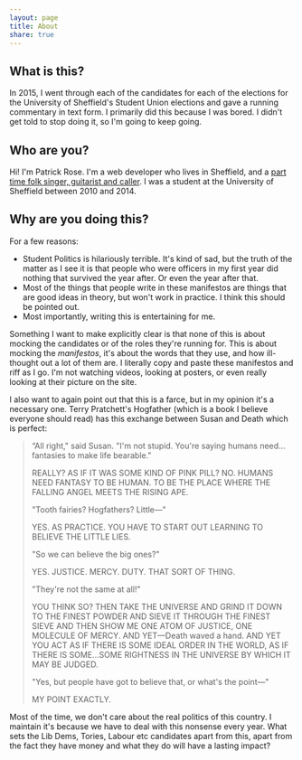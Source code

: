 ```yaml
---
layout: page
title: About
share: true
---
```


## What is this? ##

In 2015, I went through each of the candidates for each of the elections for the
University of Sheffield's Student Union elections and gave a running commentary in
text form. I primarily did this because I was bored. I didn't get told to stop doing
it, so I'm going to keep going.

## Who are you? ##

Hi! I'm Patrick Rose. I'm a web developer who lives in Sheffield, and a [part time
folk singer, guitarist and caller](http://www.patrickrosemusic.co.uk). I was a 
student at the University of Sheffield between 2010 and 2014.

## Why are you doing this? ##

For a few reasons: 

* Student Politics is hilariously terrible. It's kind of sad, but the truth of the
matter as I see it is that people who were officers in my first year did nothing
that survived the year after. Or even the year after that.
* Most of the things that people write in these manifestos are things that are 
good ideas in theory, but won't work in practice. I think this should be pointed out.
* Most importantly, writing this is entertaining for me.

Something I want to make explicitly clear is that none of this is about mocking the
candidates or of the roles they're running for. This is about mocking the
*manifestos*, it's about the words that they use, and how ill-thought out a lot of
them are. I literally copy and paste these manifestos and riff as I go. I'm not
watching videos, looking at posters, or even really looking at their picture on the
site.

I also want to again point out that this is a farce, but in my opinion it's a
necessary one. Terry Pratchett's Hogfather (which is a book I believe everyone
should read) has this exchange between Susan and Death which is perfect:

> “All right," said Susan. "I'm not stupid. You're saying humans need... fantasies to make life bearable."
>
> REALLY? AS IF IT WAS SOME KIND OF PINK PILL? NO. HUMANS NEED FANTASY TO BE HUMAN. TO BE THE PLACE WHERE THE FALLING ANGEL MEETS THE RISING APE.
>
> "Tooth fairies? Hogfathers? Little—"
> 
> YES. AS PRACTICE. YOU HAVE TO START OUT LEARNING TO BELIEVE THE LITTLE LIES.
> 
> "So we can believe the big ones?"
> 
> YES. JUSTICE. MERCY. DUTY. THAT SORT OF THING.
> 
> "They're not the same at all!"
> 
> YOU THINK SO? THEN TAKE THE UNIVERSE AND GRIND IT DOWN TO THE FINEST POWDER AND SIEVE IT THROUGH THE FINEST SIEVE AND THEN SHOW ME ONE ATOM OF JUSTICE, ONE MOLECULE OF MERCY. AND YET—Death waved a hand. AND YET YOU ACT AS IF THERE IS SOME IDEAL ORDER IN THE WORLD, AS IF THERE IS SOME...SOME RIGHTNESS IN THE UNIVERSE BY WHICH IT MAY BE JUDGED.
> 
> "Yes, but people have got to believe that, or what's the point—"
> 
> MY POINT EXACTLY.

Most of the time, we don't care about the real politics of this country. I maintain it's because we have to deal with this nonsense every year. What sets the Lib Dems, Tories, Labour etc candidates apart from this, apart from the fact they have money and what they do will have a lasting impact?
